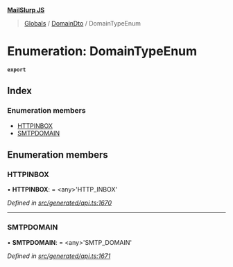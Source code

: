 **[MailSlurp JS](../README.md)**

> [Globals](../README.md) / [DomainDto](../modules/domaindto.md) / DomainTypeEnum

# Enumeration: DomainTypeEnum

**`export`** 

## Index

### Enumeration members

* [HTTPINBOX](domaindto.domaintypeenum.md#httpinbox)
* [SMTPDOMAIN](domaindto.domaintypeenum.md#smtpdomain)

## Enumeration members

### HTTPINBOX

•  **HTTPINBOX**:  = \<any>'HTTP\_INBOX'

*Defined in [src/generated/api.ts:1670](https://github.com/mailslurp/mailslurp-client/blob/ad6aa3d/src/generated/api.ts#L1670)*

___

### SMTPDOMAIN

•  **SMTPDOMAIN**:  = \<any>'SMTP\_DOMAIN'

*Defined in [src/generated/api.ts:1671](https://github.com/mailslurp/mailslurp-client/blob/ad6aa3d/src/generated/api.ts#L1671)*
